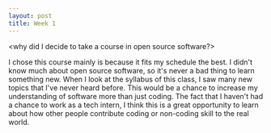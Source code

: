 ```yaml
---
layout: post
title: Week 1
---
```



<why did I decide to take a course in open source software?>

I chose this course mainly is because it fits my schedule the best. I didn't know much about open source software, so it's never a bad thing to learn something new. When I look at the syllabus of this class, I saw many new topics that I've never heard before. This would be a chance to increase my understanding of software more than just coding. The fact that I haven't had a chance to work as a tech intern, I think this is a great opportunity to learn about how other people contribute coding or non-coding skill to the real world. 
